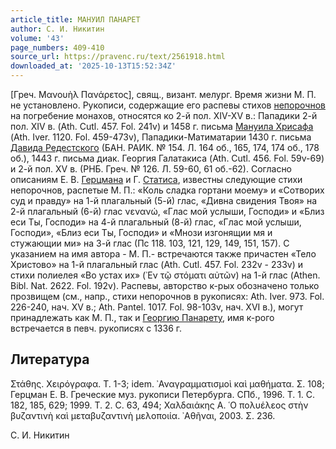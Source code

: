 ```yaml
---
article_title: МАНУИЛ ПАНАРЕТ
author: С. И. Никитин
volume: '43'
page_numbers: 409-410
source_url: https://pravenc.ru/text/2561918.html
downloaded_at: '2025-10-13T15:52:34Z'
---
```


[Греч. Μανουὴλ Πανάρετος], свящ., визант. мелург. Время жизни М. П. не установлено. Рукописи, содержащие его распевы стихов [непорочнов](https://pravenc.ru/text/непорочнов.html) на погребение монахов, относятся ко 2-й пол. XIV-XV в.: Пападики 2-й пол. XIV в. (Ath. Cutl. 457. Fol. 241v) и 1458 г. письма [Мануила Хрисафа](<https://pravenc.ru/text/Мануила Хрисафа.html>) (Ath. Iver. 1120. Fol. 459-473v), Пападики-Матиматарии 1430 г. письма [Давида Редестского](<https://pravenc.ru/text/Давида Редестского.html>) (БАН. РАИК. № 154. Л. 164 об., 165, 174, 174 об., 178 об.), 1443 г. письма диак. Георгия Галатакиса (Ath. Cutl. 456. Fol. 59v-69) и 2-й пол. XV в. (РНБ. Греч. № 126. Л. 59-60, 61 об.-62). Согласно описаниям Е. В. [Герцмана](https://pravenc.ru/text/Герцмана.html) и Г. [Статиса](https://pravenc.ru/text/Статиса.html), известны следующие стихи непорочнов, распетые М. П.: «Коль сладка гортани моему» и «Сотворих суд и правду» на 1-й плагальный (5-й) глас, «Дивна свидения Твоя» на 2-й плагальный (6-й) глас νενανώ, «Глас мой услыши, Господи» и «Близ еси Ты, Господи» на 4-й плагальный (8-й) глас, «Глас мой услыши, Господи», «Близ еси Ты, Господи» и «Мнози изгонящии мя и стужающии ми» на 3-й глас (Пс 118. 103, 121, 129, 149, 151, 157). С указанием на имя автора - М. П.- встречаются также причастен «Тело Христово» на 1-й плагальный глас (Ath. Cutl. 457. Fol. 232v - 233v) и стихи полиелея «Во устах их» (᾿Εν τῷ στόματι αὐτῶν) на 1-й глас (Athen. Bibl. Nat. 2622. Fol. 192v). Распевы, авторство к-рых обозначено только прозвищем (см., напр., стихи непорочнов в рукописях: Ath. Iver. 973. Fol. 226-240, нач. XV в.; Ath. Pantel. 1017. Fol. 98-103v, нач. XVI в.), могут принадлежать как М. П., так и [Георгию Панарету](<https://pravenc.ru/text/Георгию Панарету.html>), имя к-рого встречается в певч. рукописях с 1336 г.

## Литература

Στάθης. Χειρόγραφα. Τ. 1-3; idem. ᾿Αναγραμματισμοὶ καὶ μαθήματα. Σ. 108; Герцман Е. В. Греческие муз. рукописи Петербурга. СПб., 1996. Т. 1. С. 182, 185, 629; 1999. Т. 2. С. 63, 494; Χαλδαιάκης Α. ῾Ο πολυέλεος στὴν βυζαντινὴ καὶ μεταβυζαντινὴ μελοποιία. ᾿Αθῆναι, 2003. Σ. 236.

С. И. Никитин
